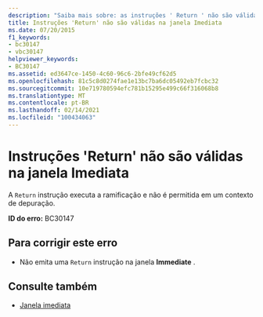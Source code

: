 ```yaml
---
description: "Saiba mais sobre: as instruções ' Return ' não são válidas na janela Immediate"
title: Instruções 'Return' não são válidas na janela Imediata
ms.date: 07/20/2015
f1_keywords:
- bc30147
- vbc30147
helpviewer_keywords:
- BC30147
ms.assetid: ed3647ce-1450-4c60-96c6-2bfe49cf62d5
ms.openlocfilehash: 81c5c8d0274fae1e13bc7ba6dc05492eb7fcbc32
ms.sourcegitcommit: 10e719780594efc781b15295e499c66f316068b8
ms.translationtype: MT
ms.contentlocale: pt-BR
ms.lasthandoff: 02/14/2021
ms.locfileid: "100434063"
---
```

# <a name="return-statements-are-not-valid-in-the-immediate-window"></a>Instruções 'Return' não são válidas na janela Imediata

A `Return` instrução executa a ramificação e não é permitida em um contexto de depuração.  
  
 **ID do erro:** BC30147  
  
## <a name="to-correct-this-error"></a>Para corrigir este erro  
  
- Não emita uma `Return` instrução na janela **Immediate** .  
  
## <a name="see-also"></a>Consulte também

- [Janela imediata](/visualstudio/ide/reference/immediate-window)
